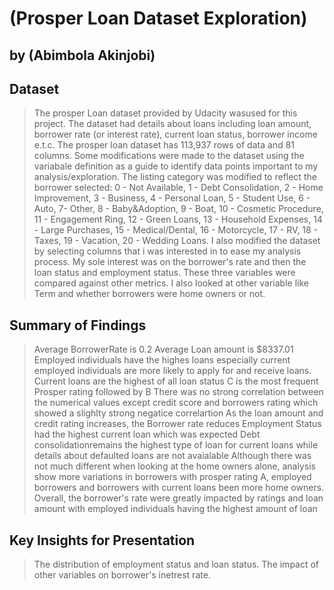 # (Prosper Loan Dataset Exploration)
## by (Abimbola Akinjobi)


## Dataset

> The prosper Loan dataset provided by Udacity wasused for this project. 
The dataset had details about loans including loan amount, borrower rate (or interest rate), current loan status, borrower income e.t.c. The prosper loan dataset has 113,937 rows of data and 81 columns. Some modifications were made to the dataset using the variabale definition as a guide to identify data points important to my analysis/exploration. The listing category was modified to reflect the borrower selected: 0 - Not Available, 1 - Debt Consolidation, 2 - Home Improvement, 3 - Business, 4 - Personal Loan, 5 - Student Use, 6 - Auto, 7- Other, 8 - Baby&Adoption, 9 - Boat, 10 - Cosmetic Procedure, 11 - Engagement Ring, 12 - Green Loans, 13 - Household Expenses, 14 - Large Purchases, 15 - Medical/Dental, 16 - Motorcycle, 17 - RV, 18 - Taxes, 19 - Vacation, 20 - Wedding Loans.
I also modified the dataset by selecting columns that i was interested in to ease my analysis process.
My sole interest was on the borrower's rate and then the loan status and employment status. These three variables were compared against other metrics. I also looked at other variable like Term and whether borrowers were home owners or not.


## Summary of Findings

> Average BorrowerRate is 0.2
> Average Loan amount is $8337.01
> Employed individuals have the highes loans especially current employed individuals are more likely to apply for and receive loans.
> Current loans are the highest of all loan status
> C is the most frequent Prosper rating followed by B
> There was no strong correlation between the numerical values except credit score and borrowers rating which showed a slighlty strong negatice correlartion
> As the loan amount and credit rating increases, the Borrower rate reduces
> Employment Status had the highest current loan which was expected
> Debt consolidationremains the highest type of loan for current loans while details about defaulted loans are not avaialable
> Although there was not much different when looking at the home owners alone, analysis show more variations in borrowers with prosper rating A, employed borrowers and borrowers with current loans been more home owners.
> Overall, the borrower's rate were greatly impacted by ratings and loan amount with employed individuals having the highest amount of loan

## Key Insights for Presentation

> The distribution of employment status and loan status.
> The impact of other variables on borrower's inetrest rate.